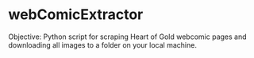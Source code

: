 # webComicExtractor
Objective: Python script for scraping Heart of Gold webcomic pages and downloading all images to a folder on your local machine.
